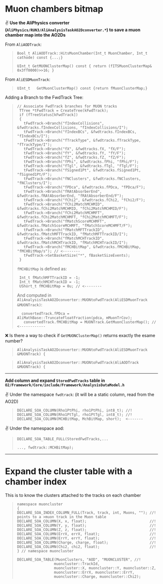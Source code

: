 #   Muon chambers bitmap



:v: **Use the AliPhysics converter (`AliPhysics/RUN3/AliAnalysisTaskAO2Dconverter.*`) to save a muon chamber map into the AO2Ds** 

 From `AliAODTrack`:


>```
> Bool_t AliAODTrack::HitsMuonChamber(Int_t MuonChamber, Int_t cathode) const {...;}
>
>UInt_t GetMUONClusterMap() const { return (fITSMuonClusterMap& 0x3ff0000)>>16; }
>```

 From `AliESDMuonTrack`:

>```
>UInt_t   GetMuonClusterMap() const {return fMuonClusterMap;}
>```


Adding a Branch to the FwdTrack Tree:

>```
>// Associate FwdTrack branches for MUON tracks
>  TTree *tFwdTrack = CreateTree(kFwdTrack);
>  if (fTreeStatus[kFwdTrack])
>  {
>    tFwdTrack->Branch("fIndexCollisions", &fwdtracks.fIndexCollisions, "fIndexCollisions/I");
>    tFwdTrack->Branch("fIndexBCs", &fwdtracks.fIndexBCs, "fIndexBCs/I");
>    tFwdTrack->Branch("fTrackType", &fwdtracks.fTrackType, "fTrackType/I");
>    tFwdTrack->Branch("fX", &fwdtracks.fX, "fX/F");
>    tFwdTrack->Branch("fY", &fwdtracks.fY, "fY/F");
>    tFwdTrack->Branch("fZ", &fwdtracks.fZ, "fZ/F");
>    tFwdTrack->Branch("fPhi", &fwdtracks.fPhi, "fPhi/F");
>    tFwdTrack->Branch("fTgl", &fwdtracks.fTgl, "fTgl/F");
>    tFwdTrack->Branch("fSigned1Pt", &fwdtracks.fSigned1Pt, "fSigned1Pt/F");
>    tFwdTrack->Branch("fNClusters", &fwdtracks.fNClusters, "fNClusters/I");
>    tFwdTrack->Branch("fPDca", &fwdtracks.fPDca, "fPDca/F");
>    tFwdTrack->Branch("fRAtAbsorberEnd", &fwdtracks.fRAtAbsorberEnd, "fRAtAbsorberEnd/F");
>    tFwdTrack->Branch("fChi2", &fwdtracks.fChi2, "fChi2/F");
>    tFwdTrack->Branch("fChi2MatchMCHMID", &fwdtracks.fChi2MatchMCHMID, "fChi2MatchMCHMID/F");
>    tFwdTrack->Branch("fChi2MatchMCHMFT", &fwdtracks.fChi2MatchMCHMFT, "fChi2MatchMCHMFT/F");
>    tFwdTrack->Branch("fMatchScoreMCHMFT", &fwdtracks.fMatchScoreMCHMFT, "fMatchScoreMCHMFT/F");
>    tFwdTrack->Branch("fMatchMFTTrackID", &fwdtracks.fMatchMFTTrackID, "fMatchMFTTrackID/I");
>    tFwdTrack->Branch("fMatchMCHTrackID", &fwdtracks.fMatchMCHTrackID, "fMatchMCHTrackID/I");
>    tFwdTrack->Branch("fMCHBitMap", &fwdtracks.fMCHBitMap, "fMCHBitMap/s"); // <--------
>    tFwdTrack->SetBasketSize("*", fBasketSizeEvents);
>  }
>```
>
>`fMCHBitMap` is defined as:
>```
>  Int_t fMatchMFTTrackID = -1;
>  Int_t fMatchMCHTrackID = -1;
>  UShort_t fMCHBitMap = 0u; // <--------
>```
>And computed in `AliAnalysisTaskAO2Dconverter::MUONtoFwdTrack(AliESDMuonTrack &MUONTrack)`:
>```
>   convertedTrack.fPDca = AliMathBase::TruncateFloatFraction(pdca, mMuonTrCov);
>    convertedTrack.fMCHBitMap = MUONTrack.GetMuonClusterMap(); // <------------
>```
>
:x: Is there a way to check if `GetMUONClusterMap()` returns exactly the esame number? 

>`AliAnalysisTaskAO2Dconverter::MUONtoFwdTrack(AliESDMuonTrack &MUONTrack) {`

>`AliAnalysisTaskAO2Dconverter::MUONtoFwdTrack(AliAODTrack &MUONTrack) {`



---

**Add column and expand `StoredFwdTracks` table in `O2/Framework/Core/include/Framework/AnalysisDataModel.h`**

:v: Under the namespace `fwdtrack`: (it will be a static column, read from the AO2D)

>`DECLARE_SOA_COLUMN(Rho1PtPhi, rho1PtPhi, int8_t); //!`
>`DECLARE_SOA_COLUMN(Rho1PtTgl, rho1PtTgl, int8_t); //!`
>`DECLARE_SOA_COLUMN(MCHBitMap, MchBitMap, short);  <------- `


:v: Under the namespace aod:

>`DECLARE_SOA_TABLE_FULL(StoredFwdTracks,...`
>
>`..., fwdtrack::MCHBitMap);`


---



# Expand the cluster table with a chamber index

This is to know the clusters attached to the tracks on each chamber



>```
>namespace muoncluster
>{
>DECLARE_SOA_INDEX_COLUMN_FULL(Track, track, int, Muons, ""); //! points to a >muon track in the Muon table
>DECLARE_SOA_COLUMN(X, x, float);                             //!
>DECLARE_SOA_COLUMN(Y, y, float);                             //!
>DECLARE_SOA_COLUMN(Z, z, float);                             //!
>DECLARE_SOA_COLUMN(ErrX, errX, float);                       //!
>DECLARE_SOA_COLUMN(ErrY, errY, float);                       //!
>DECLARE_SOA_COLUMN(Charge, charge, float);                   //!
>DECLARE_SOA_COLUMN(Chi2, chi2, float);                       //!
>} // namespace muoncluster
>
>DECLARE_SOA_TABLE(MuonClusters, "AOD", "MUONCLUSTER", //!
>                  muoncluster::TrackId,
>                  muoncluster::X, muoncluster::Y, muoncluster::Z,
>                  muoncluster::ErrX, muoncluster::ErrY,
>                  muoncluster::Charge, muoncluster::Chi2);
>
>```
